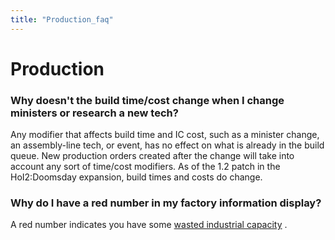 ```yaml
---
title: "Production_faq"
---
```


#  Production 

###    Why doesn't the build time/cost change when I change ministers or research a new tech? 

Any modifier that affects build time and IC cost, such as a minister
change, an assembly-line tech, or event, has no effect on what is
already in the build queue. New production orders created after the
change will take into account any sort of time/cost modifiers. As of the
1.2 patch in the HoI2:Doomsday expansion, build times and costs do
change.

###    Why do I have a red number in my factory information display? 

A red number indicates you have some [wasted industrial
capacity](/Wasted_IC "Wasted IC") .
